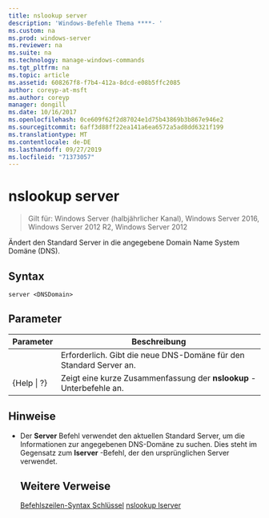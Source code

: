 ```yaml
---
title: nslookup server
description: 'Windows-Befehle Thema ****- '
ms.custom: na
ms.prod: windows-server
ms.reviewer: na
ms.suite: na
ms.technology: manage-windows-commands
ms.tgt_pltfrm: na
ms.topic: article
ms.assetid: 608267f8-f7b4-412a-8dcd-e08b5ffc2085
author: coreyp-at-msft
ms.author: coreyp
manager: dongill
ms.date: 10/16/2017
ms.openlocfilehash: 0ce609f62f2d87024e1d75b43869b3b867e946e2
ms.sourcegitcommit: 6aff3d88ff22ea141a6ea6572a5ad8dd6321f199
ms.translationtype: MT
ms.contentlocale: de-DE
ms.lasthandoff: 09/27/2019
ms.locfileid: "71373057"
---
```

# <a name="nslookup-server"></a>nslookup server

>Gilt für: Windows Server (halbjährlicher Kanal), Windows Server 2016, Windows Server 2012 R2, Windows Server 2012

Ändert den Standard Server in die angegebene Domain Name System Domäne (DNS).
## <a name="syntax"></a>Syntax
```
server <DNSDomain>
```
## <a name="parameters"></a>Parameter

|    Parameter    |                          Beschreibung                           |
|-----------------|----------------------------------------------------------------|
|   <DNSDomain>   | Erforderlich. Gibt die neue DNS-Domäne für den Standard Server an. |
| {Help &#124; ?} |     Zeigt eine kurze Zusammenfassung der **nslookup** -Unterbefehle an.      |

## <a name="remarks"></a>Hinweise
- Der **Server** Befehl verwendet den aktuellen Standard Server, um die Informationen zur angegebenen DNS-Domäne zu suchen. Dies steht im Gegensatz zum **lserver** -Befehl, der den ursprünglichen Server verwendet.
  ## <a name="additional-references"></a>Weitere Verweise
  [Befehlszeilen-Syntax Schlüssel](command-line-syntax-key.md)
  [nslookup lserver](nslookup-lserver.md)
